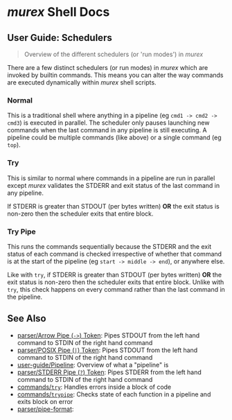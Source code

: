 # _murex_ Shell Docs

## User Guide: Schedulers

> Overview of the different schedulers (or 'run modes') in _murex_

There are a few distinct schedulers (or run modes) in _murex_ which are invoked
by builtin commands. This means you can alter the way commands are executed
dynamically within _murex_ shell scripts.

### Normal

This is a traditional shell where anything in a pipeline (eg `cmd1 -> cmd2 -> cmd3`)
is executed in parallel. The scheduler only pauses launching new commands when
the last command in any pipeline is still executing. A pipeline could be multiple
commands (like above) or a single command (eg `top`).

### Try

This is similar to normal where commands in a pipeline are run in parallel except
_murex_ validates the STDERR and exit status of the last command in any pipeline.

If STDERR is greater than STDOUT (per bytes written) **OR** the exit status is
non-zero then the scheduler exits that entire block.

### Try Pipe

This runs the commands sequentially because the STDERR and the exit status of
each command is checked irrespective of whether that command is at the start of
the pipeline (eg `start -> middle -> end`), or anywhere else.

Like with `try`, if STDERR is greater than STDOUT (per bytes written) **OR**
the exit status is non-zero then the scheduler exits that entire block. Unlike
with `try`, this check happens on every command rather than the last command in
the pipeline. 

## See Also

* [parser/Arrow Pipe (`->`) Token](../parser/pipe-arrow.md):
  Pipes STDOUT from the left hand command to STDIN of the right hand command
* [parser/POSIX Pipe (`|`) Token](../parser/pipe-posix.md):
  Pipes STDOUT from the left hand command to STDIN of the right hand command
* [user-guide/Pipeline](../user-guide/pipeline.md):
  Overview of what a "pipeline" is
* [parser/STDERR Pipe (`?`) Token](../parser/pipe-err.md):
  Pipes STDERR from the left hand command to STDIN of the right hand command
* [commands/`try`](../commands/try.md):
  Handles errors inside a block of code
* [commands/`trypipe`](../commands/trypipe.md):
  Checks state of each function in a pipeline and exits block on error
* [parser/pipe-format](../parser/pipe-format.md):
  